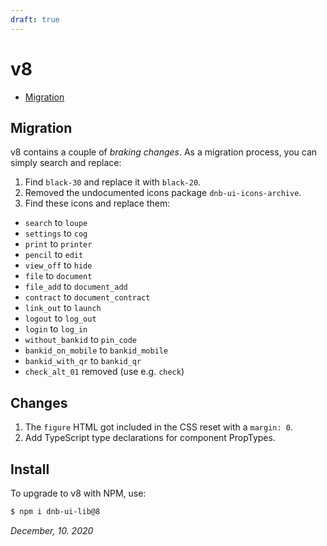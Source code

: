 ```yaml
---
draft: true
---
```


# v8

- [Migration](#migration)

## Migration

v8 contains a couple of _braking changes_. As a migration process, you can simply search and replace:

1. Find `black-30` and replace it with `black-20`.
1. Removed the undocumented icons package `dnb-ui-icons-archive`.
1. Find these icons and replace them:

- `search` to `loupe`
- `settings` to `cog`
- `print` to `printer`
- `pencil` to `edit`
- `view_off` to `hide`
- `file` to `document`
- `file_add` to `document_add`
- `contract` to `document_contract`
- `link_out` to `launch`
- `logout` to `log_out`
- `login` to `log_in`
- `without_bankid` to `pin_code`
- `bankid_on_mobile` to `bankid_mobile`
- `bankid_with_qr` to `bankid_qr`
- `check_alt_01` removed (use e.g. `check`)

## Changes

1. The `figure` HTML got included in the CSS reset with a `margin: 0`.
1. Add TypeScript type declarations for component PropTypes.

## Install

To upgrade to v8 with NPM, use:

```bash
$ npm i dnb-ui-lib@8
```

_December, 10. 2020_
